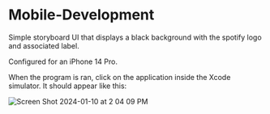 # Mobile-Development

Simple storyboard UI that displays a black background with the spotify logo and associated label.

Configured for an iPhone 14 Pro.

When the program is ran, click on the application inside the Xcode simulator. It should appear like this:


![Screen Shot 2024-01-10 at 2 04 09 PM](https://github.com/CamCrocs/Mobile-Development/assets/105682068/caab42a1-2432-4efe-a9e1-c5f81be78317)
